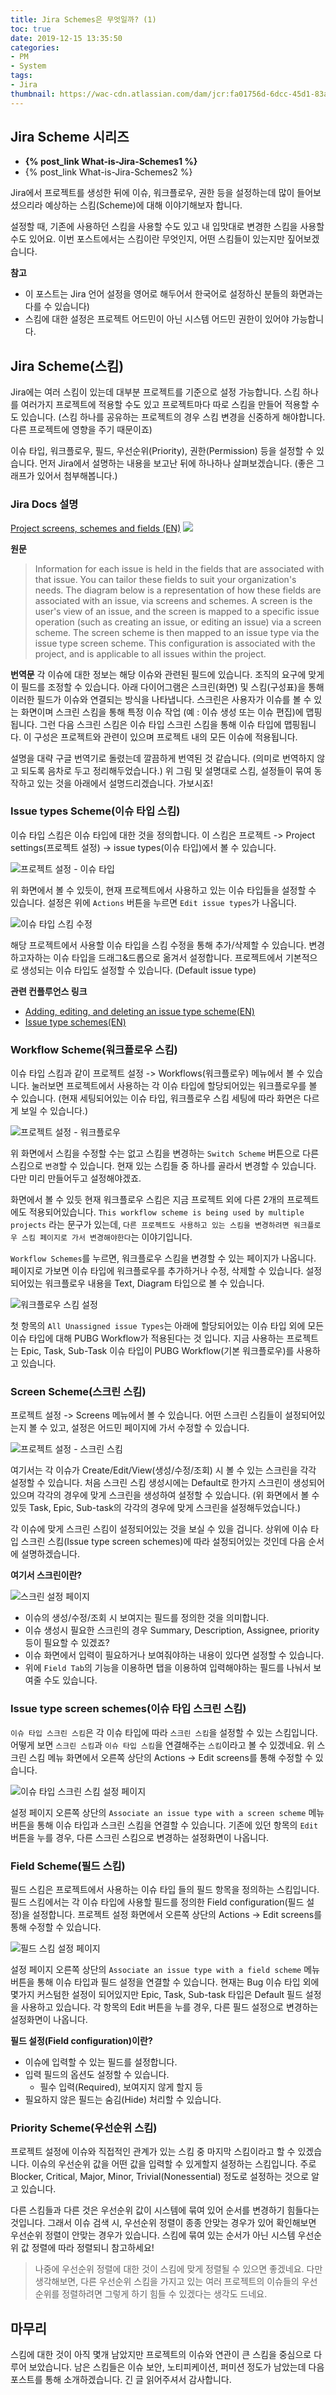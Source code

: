 ```yaml
---
title: Jira Schemes은 무엇일까? (1)
toc: true
date: 2019-12-15 13:35:50
categories:
- PM
- System
tags:
- Jira
thumbnail: https://wac-cdn.atlassian.com/dam/jcr:fa01756d-6dcc-45d1-83ab-696fbfeb074f/Jira-icon-blue.svg?cdnVersion=696
---
```


## Jira Scheme 시리즈

- **{% post_link What-is-Jira-Schemes1 %}**
- {% post_link What-is-Jira-Schemes2 %}

Jira에서 프로젝트를 생성한 뒤에 이슈, 워크플로우, 권한 등을 설정하는데
많이 들어보셨으리라 예상하는 스킴(Scheme)에 대해 이야기해보자 합니다.

설정할 때, 기존에 사용하던 스킴을 사용할 수도 있고 내 입맛대로 변경한 스킴을 사용할 수도 있어요.
이번 포스트에서는 스킴이란 무엇인지, 어떤 스킴들이 있는지만 짚어보겠습니다.

**참고**

- 이 포스트는 Jira 언어 설정을 영어로 해두어서 한국어로 설정하신 분들의 화면과는 다를 수 있습니다)
- 스킴에 대한 설정은 프로젝트 어드민이 아닌 시스템 어드민 권한이 있어야 가능합니다.

## Jira Scheme(스킴)

Jira에는 여러 스킴이 있는데 대부분 프로젝트를 기준으로 설정 가능합니다.
스킴 하나를 여러가지 프로젝트에 적용할 수도 있고 프로젝트마다 따로 스킴을 만들어 적용할 수도 있습니다.
(스킴 하나를 공유하는 프로젝트의 경우 스킴 변경을 신중하게 해야합니다. 다른 프로젝트에 영향을 주기 때문이죠)

이슈 타입, 워크플로우, 필드, 우선순위(Priority), 권한(Permission) 등을 설정할 수 있습니다.
먼저 Jira에서 설명하는 내용을 보고난 뒤에 하나하나 살펴보겠습니다. (좋은 그래프가 있어서 첨부해봅니다.)

### Jira Docs 설명

[Project screens, schemes and fields (EN)](https://confluence.atlassian.com/adminjiraserver/project-screens-schemes-and-fields-938847220.html)
![](https://confluence.atlassian.com/adminjiraserver/files/938847220/938847221/1/1507216023026/fields_diagram.png)

**원문**
> Information for each issue is held in the fields that are associated with that issue. You can tailor these fields to suit your organization's needs. The diagram below is a representation of how these fields are associated with an issue, via screens and schemes. A screen is the user's view of an issue, and the screen is mapped to a specific issue operation (such as creating an issue, or editing an issue) via a screen scheme. The screen scheme is then mapped to an issue type via the issue type screen scheme. This configuration is associated with the project, and is applicable to all issues within the project.

**번역문**
각 이슈에 대한 정보는 해당 이슈와 관련된 필드에 있습니다. 조직의 요구에 맞게 이 필드를 조정할 수 있습니다. 아래 다이어그램은 스크린(화면) 및 스킴(구성표)을 통해 이러한 필드가 이슈와 연결되는 방식을 나타냅니다. 스크린은 사용자가 이슈를 볼 수 있는 화면이며 스크린 스킴을 통해 특정 이슈 작업 (예 : 이슈 생성 또는 이슈 편집)에 맵핑됩니다. 그런 다음 스크린 스킴은 이슈 타입 스크린 스킴을 통해 이슈 타입에 맵핑됩니다. 이 구성은 프로젝트와 관련이 있으며 프로젝트 내의 모든 이슈에 적용됩니다.

설명을 대략 구글 번역기로 돌렸는데 깔끔하게 번역된 것 같습니다. (의미로 번역하지 않고 되도록 음차로 두고 정리해두었습니다.)
위 그림 및 설명대로 스킴, 설정들이 묶여 동작하고 있는 것을 아래에서 설명드리겠습니다. 가보시죠!

### Issue types Scheme(이슈 타입 스킴)

이슈 타입 스킴은 이슈 타입에 대한 것을 정의합니다.
이 스킴은 프로젝트 -> Project settings(프로젝트 설정) -> issue types(이슈 타입)에서 볼 수 있습니다.

![프로젝트 설정 - 이슈 타입](https://user-images.githubusercontent.com/5077086/70858259-3e322e00-1f42-11ea-8613-7989884e36ed.png)

위 화면에서 볼 수 있듯이,
현재 프로젝트에서 사용하고 있는 이슈 타입들을 설정할 수 있습니다.
설정은 위에 `Actions` 버튼을 누르면 `Edit issue types`가 나옵니다.

![이슈 타입 스킴 수정](https://user-images.githubusercontent.com/5077086/70858314-3aeb7200-1f43-11ea-9de8-1beb42ec5963.png)

해당 프로젝트에서 사용할 이슈 타입을 스킴 수정을 통해 추가/삭제할 수 있습니다.
변경하고자하는 이슈 타입을 드래그&드롭으로 옮겨서 설정합니다.
프로젝트에서 기본적으로 생성되는 이슈 타입도 설정할 수 있습니다. (Default issue type)

**관련 컨플루언스 링크**

- [Adding, editing, and deleting an issue type scheme(EN)](https://confluence.atlassian.com/adminjiracloud/adding-editing-and-deleting-an-issue-type-scheme-844500754.html)
- [Issue type schemes(EN)](https://confluence.atlassian.com/adminjiracloud/issue-type-schemes-844500752.html)

### Workflow Scheme(워크플로우 스킴)

이슈 타입 스킴과 같이 프로젝트 설정 -> Workflows(워크플로우) 메뉴에서 볼 수 있습니다.
눌러보면 프로젝트에서 사용하는 각 이슈 타입에 할당되어있는 워크플로우를 볼 수 있습니다.
(현재 세팅되어있는 이슈 타입, 워크플로우 스킴 세팅에 따라 화면은 다르게 보일 수 있습니다.)

![프로젝트 설정 - 워크플로우](https://user-images.githubusercontent.com/5077086/70859554-f8cd2b00-1f58-11ea-8196-f60e32cf7bd1.png)

위 화면에서 스킴을 수정할 수는 없고 스킴을 변경하는 `Switch Scheme` 버튼으로 다른 스킴으로 `변경`할 수 있습니다.
현재 있는 스킴들 중 하나를 골라서 변경할 수 있습니다. 다만 미리 만들어두고 설정해야겠죠.

화면에서 볼 수 있듯 현재 워크플로우 스킴은 지금 프로젝트 외에 다른 2개의 프로젝트에도 적용되어있습니다.
`This workflow scheme is being used by multiple projects` 라는 문구가 있는데,
`다른 프로젝트도 사용하고 있는 스킴을 변경하려면 워크플로우 스킴 페이지로 가서 변경해야한다`는 이야기입니다.

`Workflow Schemes`를 누르면, 워크플로우 스킴을 변경할 수 있는 페이지가 나옵니다.
페이지로 가보면 이슈 타입에 워크플로우를 추가하거나 수정, 삭제할 수 있습니다.
설정되어있는 워크플로우 내용을 Text, Diagram 타입으로 볼 수 있습니다.

![워크플로우 스킴 설정](https://user-images.githubusercontent.com/5077086/70859696-ebb13b80-1f5a-11ea-8829-3c3e27d8c259.png)

첫 항목의 `All Unassigned issue Types`는 아래에 할당되어있는 이슈 타입 외에
모든 이슈 타입에 대해 PUBG Workflow가 적용된다는 것 입니다.
지금 사용하는 프로젝트는 Epic, Task, Sub-Task 이슈 타입이 PUBG Workflow(기본 워크플로우)를 사용하고 있습니다.

### Screen Scheme(스크린 스킴)

프로젝트 설정 -> Screens 메뉴에서 볼 수 있습니다.
어떤 스크린 스킴들이 설정되어있는지 볼 수 있고, 설정은 어드민 페이지에 가서 수정할 수 있습니다.

![프로젝트 설정 - 스크린 스킴](https://user-images.githubusercontent.com/5077086/70859786-2ff10b80-1f5c-11ea-94ac-07b2c451eb01.png)

여기서는 각 이슈가 Create/Edit/View(생성/수정/조회) 시 볼 수 있는 스크린을 각각 설정할 수 있습니다.
처음 스크린 스킴 생성시에는 Default로 한가지 스크린이 생성되어있으며 각각의 경우에 맞게 스크린을 생성하여 설정할 수 있습니다.
(위 화면에서 볼 수 있듯 Task, Epic, Sub-task의 각각의 경우에 맞게 스크린을 설정해두었습니다.)

각 이슈에 맞게 스크린 스킴이 설정되어있는 것을 보실 수 있을 겁니다.
상위에 이슈 타입 스크린 스킴(Issue type screen schemes)에 따라 설정되어있는 것인데 다음 순서에 설명하겠습니다.

**여기서 스크린이란?**

![스크린 설정 페이지](https://user-images.githubusercontent.com/5077086/70859936-3ed8bd80-1f5e-11ea-9f9d-edf125bfc2de.png)

- 이슈의 생성/수정/조회 시 보여지는 필드를 정의한 것을 의미합니다.
- 이슈 생성시 필요한 스크린의 경우 Summary, Description, Assignee, priority 등이 필요할 수 있겠죠?
- 이슈 화면에서 입력이 필요하거나 보여줘야하는 내용이 있다면 설정할 수 있습니다.
- 위에 `Field Tab`의 기능을 이용하면 탭을 이용하여 입력해야하는 필드를 나눠서 보여줄 수도 있습니다.

### Issue type screen schemes(이슈 타입 스크린 스킴)

`이슈 타입 스크린 스킴`은 각 이슈 타입에 따라 `스크린 스킴`을 설정할 수 있는 스킴입니다.
어떻게 보면 `스크린 스킴`과 `이슈 타입 스킴`을 연결해주는 `스킴`이라고 볼 수 있겠네요.
위 스크린 스킴 메뉴 화면에서 오른쪽 상단의 Actions -> Edit screens를 통해 수정할 수 있습니다.

![이슈 타입 스크린 스킴 설정 페이지](https://user-images.githubusercontent.com/5077086/70860068-1a7de080-1f60-11ea-8c18-c5c26df21eff.png)

설정 페이지 오른쪽 상단의 `Associate an issue type with a screen scheme` 메뉴 버튼을 통해 이슈 타입과 스크린 스킴을 연결할 수 있습니다.
기존에 있던 항목의 `Edit`버튼을 누를 경우, 다른 스크린 스킴으로 변경하는 설정화면이 나옵니다.

### Field Scheme(필드 스킴)

필드 스킴은 프로젝트에서 사용하는 이슈 타입 들의 필드 항목을 정의하는 스킴입니다.
필드 스킴에서는 각 이슈 타입에 사용할 필드를 정의한 Field configuration(필드 설정)을 설정합니다.
프로젝트 설정 화면에서 오른쪽 상단의 Actions -> Edit screens를 통해 수정할 수 있습니다.

![필드 스킴 설정 페이지](https://user-images.githubusercontent.com/5077086/70860370-44390680-1f64-11ea-96fd-e933fd9270d4.png)

설정 페이지 오른쪽 상단의 `Associate an issue type with a field scheme` 메뉴 버튼을 통해 이슈 타입과 필드 설정을 연결할 수 있습니다.
현재는 Bug 이슈 타입 외에 몇가지 커스텀한 설정이 되어있지만 Epic, Task, Sub-task 타입은 Default 필드 설정을 사용하고 있습니다.
각 항목의 Edit 버튼을 누를 경우, 다른 필드 설정으로 변경하는 설정화면이 나옵니다.

**필드 설정(Field configuration)이란?**

- 이슈에 입력할 수 있는 필드를 설정합니다.
- 입력 필드의 옵션도 설정할 수 있습니다.
  - 필수 입력(Required), 보여지지 않게 할지 등
- 필요하지 않은 필드는 숨김(Hide) 처리할 수 있습니다.

### Priority Scheme(우선순위 스킴)

프로젝트 설정에 이슈와 직접적인 관계가 있는 스킴 중 마지막 스킴이라고 할 수 있겠습니다.
이슈의 우선순위 값을 어떤 값을 입력할 수 있게할지 설정하는 스킴입니다.
주로 Blocker, Critical, Major, Minor, Trivial(Nonessential) 정도로 설정하는 것으로 알고 있습니다.

다른 스킴들과 다른 것은 우선순위 값이 시스템에 묶여 있어 순서를 변경하기 힘들다는 것입니다.
그래서 이슈 검색 시, 우선순위 정렬이 종종 안맞는 경우가 있어 확인해보면 우선순위 정렬이 안맞는 경우가 있습니다.
스킴에 묶여 있는 순서가 아닌 시스템 우선순위 값 정렬에 따라 정렬되니 참고하세요!

> 나중에 우선순위 정렬에 대한 것이 스킴에 맞게 정렬될 수 있으면 좋겠네요.
> 다만 생각해보면, 다른 우선순위 스킴을 가지고 있는 여러 프로젝트의 이슈들의 우선순위를 정렬하려면 그렇게 하기 힘들 수 있겠다는 생각도 드네요.

## 마무리

스킴에 대한 것이 아직 몇개 남았지만 프로젝트의 이슈와 연관이 큰 스킴을 중심으로 다루어 보았습니다.
남은 스킴들은 이슈 보안, 노티피케이션, 퍼미션 정도가 남았는데 다음 포스트를 통해 소개하겠습니다.
긴 글 읽어주셔서 감사합니다.
